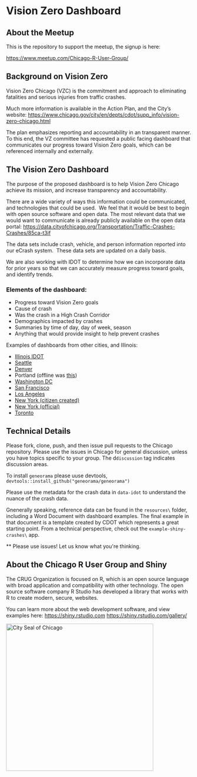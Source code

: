 # Vision Zero Dashboard

## About the Meetup

This is the repository to support the meetup, the signup is here:

https://www.meetup.com/Chicago-R-User-Group/

## Background on Vision Zero

Vision Zero Chicago (VZC) is the commitment and approach to eliminating fatalities and serious injuries from traffic crashes.

Much more information is available in the Action Plan, and the City’s website:
https://www.chicago.gov/city/en/depts/cdot/supp_info/vision-zero-chicago.html

The plan emphasizes reporting and accountability in an transparent manner. To this end, the VZ committee has requested a public facing dashboard that communicates our progress toward Vision Zero goals, which can be referenced internally and externally.

## The Vision Zero Dashboard

The purpose of the proposed dashboard is to help Vision Zero Chicago achieve its mission, and increase transparency and accountability.

There are a wide variety of ways this information could be communicated, and technologies that could be used.  We feel that it would be best to begin with open source software and open data. The most relevant data that we would want to communicate is already publicly available on the open data portal: https://data.cityofchicago.org/Transportation/Traffic-Crashes-Crashes/85ca-t3if

The data sets include crash, vehicle, and person information reported into our eCrash system.  These data sets are updated on a daily basis.

We are also working with IDOT to determine how we can incorporate data for prior years so that we can accurately measure progress toward goals, and identify trends.

### Elements of the dashboard:

- Progress toward Vision Zero goals
- Cause of crash
- Was the crash in a High Crash Corridor
- Demographics impacted by crashes
- Summaries by time of day, day of week, season
- Anything that would provide insight to help prevent crashes

Examples of dashboards from other cities, and Illinois:

- [Illinois IDOT](http://apps.dot.illinois.gov/fatalcrash/snapshot.html)
- [Seattle](https://sdotblog.seattle.gov/2016/06/10/new-vision-zero-dashboard-now-online/)
- [Denver](https://public.tableau.com/profile/kmay#!/vizhome/DenverVisionZeroDashboard/OverviewofDenverCrashes)
- Portland (offline was [this](https://pdx.maps.arcgis.com/sharing/rest/oauth2/authorize?client_id=arcgisonline&display=default&response_type=token&state=%7B%22returnUrl%22%3A%22https%3A%2F%2Fpdx.maps.arcgis.com%2Fapps%2FMapSeries%2Findex.html%3Fappid%3D47c2153a3fa84636bb63e25b451372d0%22%2C%22useLandingPage%22%3Afalse%7D&expiration=20160&locale=en-us&redirect_uri=https%3A%2F%2Fpdx.maps.arcgis.com%2Fhome%2Faccountswitcher-callback.html&force_login=false&hideCancel=true&showSignupOption=true&signuptype=esri))
- [Washington DC](https://www.dcvisionzero.com/maps-data)
- [San Francisco](https://www.visionzerosf.org/maps-data/)
- [Los Angeles](http://visionzero.geohub.lacity.org/)
- [New York (citizen created)](http://crashmapper.org/#/?cfat=true&cinj=true&endDate=2019-02&geo=citywide&identifier=&lat=40.696518118094616&lng=-73.91738891601562&lngLats=%255B%255D&mfat=true&minj=true&noInjFat=false&pfat=true&pinj=true&startDate=2019-02&zoom=11)
- [New York (official)](http://www.nycvzv.info/)
- [Toronto](https://www.toronto.ca/services-payments/streets-parking-transportation/road-safety/vision-zero/safety-measures-and-mapping/)

## Technical Details

Please fork, clone, push, and then issue pull requests to the Chicago repository. Please use the issues in Chicago for general discussion, unless you have topics specific to your group.  The d`discussion` tag indicates discussion areas.

To install `geneorama` please uuse devtools, `devtools::install_github("geneorama/geneorama")`

Please use the metadata for the crash data in `data-idot` to understand the nuance of the crash data.

Gnenerally speaking, reference data can be found in the `resources\` folder, including a Word Document with dashboard examples. The final example in that document is a template created by CDOT which represents a great starting point.  From a technical perspective, check out the `example-shiny-crashes\` app.  

** Please use issues!  Let us know what you're thinking. 


## About the Chicago R User Group and Shiny

The CRUG Organization is focused on R, which is an open source language with broad application and compatibility with other technology. The open source software company R Studio has developed a library that works with R to create modern, secure, websites.

You can learn more about the web development software, and view examples here:
https://shiny.rstudio.com
https://shiny.rstudio.com/gallery/
 

<img src="https://design.chicago.gov/assets/img/seals/1990-blue.png" width="400" alt="City Seal of Chicago"/>
